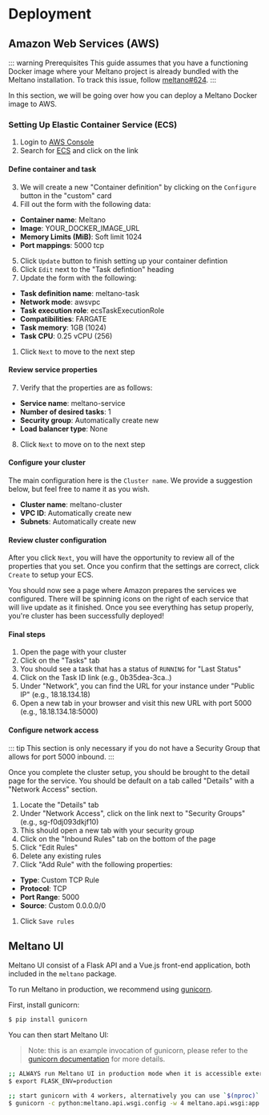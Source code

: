 # Deployment

## Amazon Web Services (AWS)

::: warning Prerequisites
This guide assumes that you have a functioning Docker image where your Meltano project is already bundled with the Meltano installation. To track this issue, follow [meltano#624](https://gitlab.com/meltano/meltano/issues/624).
:::

In this section, we will be going over how you can deploy a Meltano Docker image to AWS.

### Setting Up Elastic Container Service (ECS)

1. Login to [AWS Console](https://console.aws.amazon.com)
1. Search for [ECS](https://console.aws.amazon.com/ecs) and click on the link

#### Define container and task

3. We will create a new "Container definition" by clicking on the `Configure` button in the "custom" card
1. Fill out the form with the following data:
  - **Container name**: Meltano
  - **Image**: YOUR_DOCKER_IMAGE_URL
  - **Memory Limits (MiB)**: Soft limit 1024
  - **Port mappings**: 5000 tcp
5. Click `Update` button to finish setting up your container defintion
1. Click `Edit` next to the "Task defintion" heading
1. Update the form with the following:
  - **Task definition name**: meltano-task
  - **Network mode**: awsvpc
  - **Task execution role**: ecsTaskExecutionRole
  - **Compatibilities**: FARGATE
  - **Task memory**: 1GB (1024)
  - **Task CPU**: 0.25 vCPU (256)
1. Click `Next` to move to the next step

#### Review service properties 

7. Verify that the properties are as follows:
  - **Service name**: meltano-service
  - **Number of desired tasks**: 1
  - **Security group**: Automatically create new
  - **Load balancer type**: None
8. Click `Next` to move on to the next step

#### Configure your cluster

The main configuration here is the `Cluster name`. We provide a suggestion below, but feel free to name it as you wish.

  - **Cluster name**: meltano-cluster
  - **VPC ID**: Automatically create new
  - **Subnets**: Automatically create new

#### Review cluster configuration

After you click `Next`, you will have the opportunity to review all of the properties that you set. Once you confirm that the settings are correct, click `Create` to setup your ECS.

You should now see a page where Amazon prepares the services we configured. There will be spinning icons on the right of each service that will live update as it finished. Once you see everything has setup properly, you're cluster has been successfully deployed!

#### Final steps

1. Open the page with your cluster
1. Click on the "Tasks" tab
1. You should see a task that has a status of `RUNNING` for "Last Status"
1. Click on the Task ID link (e.g., 0b35dea-3ca..)
1. Under "Network", you can find the URL for your instance under "Public IP" (e.g., 18.18.134.18)
1. Open a new tab in your browser and visit this new URL with port 5000 (e.g., 18.18.134.18:5000)

#### Configure network access

::: tip
This section is only necessary if you do not have a Security Group that allows for port 5000 inbound.
:::

Once you complete the cluster setup, you should be brought to the detail page for the service. You should be default on a tab called "Details" with a "Network Access" section.

1. Locate the "Details" tab
1. Under "Network Access", click on the link next to "Security Groups" (e.g., sg-f0dj093dkjf10)
1. This should open a new tab with your security group
1. Click on the "Inbound Rules" tab on the bottom of the page
1. Click "Edit Rules"
1. Delete any existing rules
1. Click "Add Rule" with the following properties:
  - **Type**: Custom TCP Rule
  - **Protocol**: TCP
  - **Port Range**: 5000
  - **Source**: Custom 0.0.0.0/0
1. Click `Save rules`

## Meltano UI

Meltano UI consist of a Flask API and a Vue.js front-end application, both included in the `meltano` package.

To run Meltano in production, we recommend using [gunicorn](http://docs.gunicorn.org/en/stable/install.html).

First, install gunicorn:

```bash
$ pip install gunicorn
```

You can then start Meltano UI:

> Note: this is an example invocation of gunicorn, please refer to
> the [gunicorn documentation](http://docs.gunicorn.org/en/stable/settings.html) for more details.

```bash
;; ALWAYS run Meltano UI in production mode when it is accessible externally
$ export FLASK_ENV=production

;; start gunicorn with 4 workers, alternatively you can use `$(nproc)`
$ gunicorn -c python:meltano.api.wsgi.config -w 4 meltano.api.wsgi:app
```
